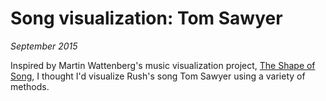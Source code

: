 # Song visualization: Tom Sawyer

*September 2015*

Inspired by Martin Wattenberg's music visualization project, [The Shape of Song](http://www.bewitched.com/song.html), I thought I'd visualize Rush's song Tom Sawyer using a variety of methods.

<blockquote class="imgur-embed-pub" lang="en" data-id="a/AY41H"><a href="//imgur.com/AY41H"></a></blockquote><script async src="//s.imgur.com/min/embed.js" charset="utf-8"></script>
